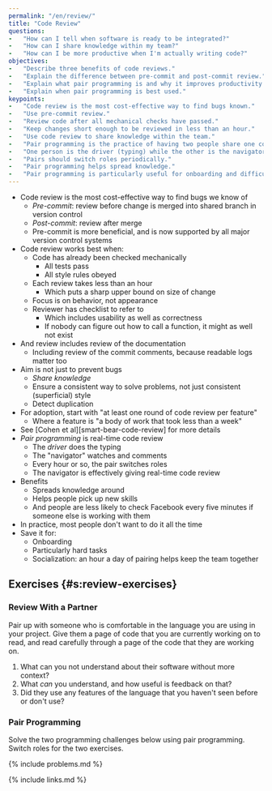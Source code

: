 ```yaml
---
permalink: "/en/review/"
title: "Code Review"
questions:
-   "How can I tell when software is ready to be integrated?"
-   "How can I share knowledge within my team?"
-   "How can I be more productive when I'm actually writing code?"
objectives:
-   "Describe three benefits of code reviews."
-   "Explain the difference between pre-commit and post-commit review."
-   "Explain what pair programming is and why it improves productivity."
-   "Explain when pair programming is best used."
keypoints:
-   "Code review is the most cost-effective way to find bugs known."
-   "Use pre-commit review."
-   "Review code after all mechanical checks have passed."
-   "Keep changes short enough to be reviewed in less than an hour."
-   "Use code review to share knowledge within the team."
-   "Pair programming is the practice of having two people share one computer while writing code."
-   "One person is the driver (typing) while the other is the navigator (watching and commenting)."
-   "Pairs should switch roles periodically."
-   "Pair programming helps spread knowledge."
-   "Pair programming is particularly useful for onboarding and difficult tasks."
---
```


-   Code review is the most cost-effective way to find bugs we know of
    -   *Pre-commit*: review before change is merged into shared branch in version control
    -   *Post-commit*: review after merge
    -   Pre-commit is more beneficial, and is now supported by all major version control systems
-   Code review works best when:
    -   Code has already been checked mechanically
        -   All tests pass
        -   All style rules obeyed
    -   Each review takes less than an hour
        -   Which puts a sharp upper bound on size of change
    -   Focus is on behavior, not appearance
    -   Reviewer has checklist to refer to
        -   Which includes usability as well as correctness
        -   If nobody can figure out how to call a function, it might as well not exist
-   And review includes review of the documentation
    -   Including review of the commit comments, because readable logs matter too
-   Aim is not just to prevent bugs
    -   *Share knowledge*
    -   Ensure a consistent way to solve problems, not just consistent (superficial) style
    -   Detect duplication
-   For adoption, start with "at least one round of code review per feature"
    -   Where a feature is "a body of work that took less than a week"
-   See [Cohen et al][smart-bear-code-review] for more details
-   *Pair programming* is real-time code review
    -   The *driver* does the typing
    -   The "navigator" watches and comments
    -   Every hour or so, the pair switches roles
    -   The navigator is effectively giving real-time code review
-   Benefits
    -   Spreads knowledge around
    -   Helps people pick up new skills
    -   And people are less likely to check Facebook every five minutes if someone else is working with them
-   In practice, most people don't want to do it all the time
-   Save it for:
    -   Onboarding
    -   Particularly hard tasks
    -   Socialization: an hour a day of pairing helps keep the team together

## Exercises {#s:review-exercises}

### Review With a Partner

Pair up with someone who is comfortable in the language you are using in your project.
Give them a page of code that you are currently working on to read,
and read carefully through a page of the code that they are working on.

1.  What can you not understand about their software without more context?
2.  What *can* you understand, and how useful is feedback on that?
3.  Did they use any features of the language that you haven't seen before or don't use?

### Pair Programming

Solve the two programming challenges below using pair programming.
Switch roles for the two exercises.

{% include problems.md %}

{% include links.md %}
